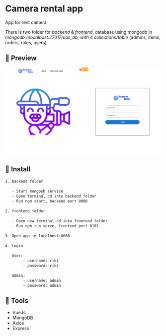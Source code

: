 # Camera rental app

App for rent camera

There is two folder for _backend_ & _frontend_, database using mongodb in _mongodb://localhost:27017/uas_db, with 4 collections/table_ (admins, items, orders, roles, users),

## 📱 Preview

![App preview](/preview/rent-app-view.png)

## 🚀 Install

```
1. backend folder

   - Start mongosh service
   - Open terminal cd into backend folder
   - Run npm start, backend port 8080
   
2. frontend folder

   - Open new terminal cd into frontend folder
   - Run npm run serve, frontend port 8181
   
3. Open app in localhost:8080

4. Login

   User:
        - username: riki
        - password: riki
        
   Admin:
        - username: admin
        - password: admin
```
        
## 🔨 Tools

- VueJs
- MongoDB
- Axios
- Express
